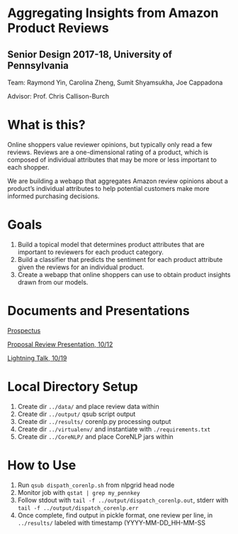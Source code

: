 # Aggregating Insights from Amazon Product Reviews
## Senior Design 2017-18, University of Pennsylvania
Team: Raymond Yin, Carolina Zheng, Sumit Shyamsukha, Joe Cappadona

Advisor: Prof. Chris Callison-Burch

# What is this?
Online shoppers value reviewer opinions, but typically only read a few reviews. Reviews are a one-dimensional rating of a product, which is composed of individual attributes that may be more or less important to each shopper.

We are building a webapp that aggregates Amazon review opinions about a product’s individual attributes to help potential customers make more informed purchasing decisions.

# Goals
1. Build a topical model that determines product attributes that are important to reviewers for each product category.
2. Build a classifier that predicts the sentiment for each product attribute given the reviews for an individual product.
3. Create a webapp that online shoppers can use to obtain product insights drawn from our models.

# Documents and Presentations
[Prospectus](https://docs.google.com/document/d/1361A_TWmM_9vMqyUZn54dAXiFLXCjP1nHvMBFuujl08/)

[Proposal Review Presentation, 10/12](https://docs.google.com/presentation/d/1Mk74AG5LYhIhdV7RcbA-OsCsA1ILOk9LSzZt8JfhTtg/)

[Lightning Talk, 10/19](https://docs.google.com/document/d/1VA6_tRsiSYoE_d5CvkZ4U52NRldFUp5Mq_QTt4HwOsw/)

# Local Directory Setup
1. Create dir `../data/` and place review data within
2. Create dir `../output/` qsub script output
3. Create dir `../results/` corenlp.py processing output
4. Create dir `../virtualenv/` and instantiate with `./requirements.txt`
5. Create dir `../CoreNLP/` and place CoreNLP jars within

# How to Use
1. Run `qsub dispath_corenlp.sh` from nlpgrid head node
2. Monitor job with `qstat | grep my_pennkey`
3. Follow stdout with `tail -f ../output/dispatch_corenlp.out`, stderr with `tail -f ../output/dispatch_corenlp.err`
4. Once complete, find output in pickle format, one review per line, in `../results/` labeled with timestamp (YYYY-MM-DD\_HH-MM-SS
